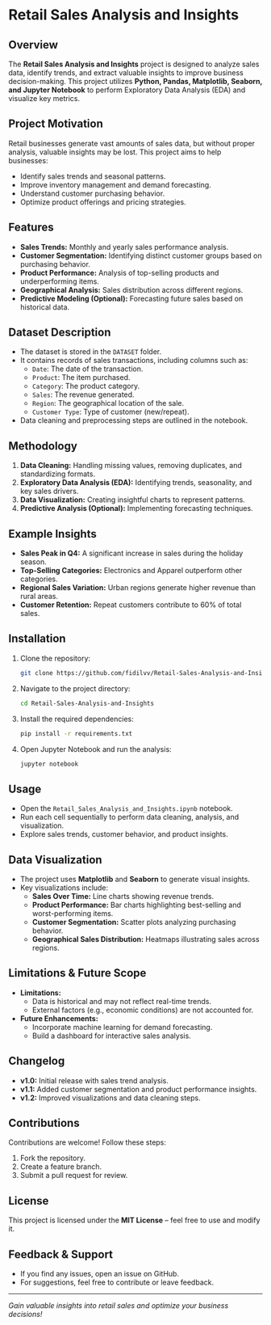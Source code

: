 # Retail Sales Analysis and Insights

## Overview
The **Retail Sales Analysis and Insights** project is designed to analyze sales data, identify trends, and extract valuable insights to improve business decision-making. This project utilizes **Python, Pandas, Matplotlib, Seaborn, and Jupyter Notebook** to perform Exploratory Data Analysis (EDA) and visualize key metrics.

## Project Motivation
Retail businesses generate vast amounts of sales data, but without proper analysis, valuable insights may be lost. This project aims to help businesses:
- Identify sales trends and seasonal patterns.
- Improve inventory management and demand forecasting.
- Understand customer purchasing behavior.
- Optimize product offerings and pricing strategies.

## Features
- **Sales Trends:** Monthly and yearly sales performance analysis.
- **Customer Segmentation:** Identifying distinct customer groups based on purchasing behavior.
- **Product Performance:** Analysis of top-selling products and underperforming items.
- **Geographical Analysis:** Sales distribution across different regions.
- **Predictive Modeling (Optional):** Forecasting future sales based on historical data.

## Dataset Description
- The dataset is stored in the `DATASET` folder.
- It contains records of sales transactions, including columns such as:
  - `Date`: The date of the transaction.
  - `Product`: The item purchased.
  - `Category`: The product category.
  - `Sales`: The revenue generated.
  - `Region`: The geographical location of the sale.
  - `Customer Type`: Type of customer (new/repeat).
- Data cleaning and preprocessing steps are outlined in the notebook.

## Methodology
1. **Data Cleaning:** Handling missing values, removing duplicates, and standardizing formats.
2. **Exploratory Data Analysis (EDA):** Identifying trends, seasonality, and key sales drivers.
3. **Data Visualization:** Creating insightful charts to represent patterns.
4. **Predictive Analysis (Optional):** Implementing forecasting techniques.

## Example Insights
- **Sales Peak in Q4:** A significant increase in sales during the holiday season.
- **Top-Selling Categories:** Electronics and Apparel outperform other categories.
- **Regional Sales Variation:** Urban regions generate higher revenue than rural areas.
- **Customer Retention:** Repeat customers contribute to 60% of total sales.

## Installation
1. Clone the repository:
   ```bash
   git clone https://github.com/fidilvv/Retail-Sales-Analysis-and-Insights.git
   ```
2. Navigate to the project directory:
   ```bash
   cd Retail-Sales-Analysis-and-Insights
   ```
3. Install the required dependencies:
   ```bash
   pip install -r requirements.txt
   ```
4. Open Jupyter Notebook and run the analysis:
   ```bash
   jupyter notebook
   ```

## Usage
- Open the `Retail_Sales_Analysis_and_Insights.ipynb` notebook.
- Run each cell sequentially to perform data cleaning, analysis, and visualization.
- Explore sales trends, customer behavior, and product insights.

## Data Visualization
- The project uses **Matplotlib** and **Seaborn** to generate visual insights.
- Key visualizations include:
  - **Sales Over Time:** Line charts showing revenue trends.
  - **Product Performance:** Bar charts highlighting best-selling and worst-performing items.
  - **Customer Segmentation:** Scatter plots analyzing purchasing behavior.
  - **Geographical Sales Distribution:** Heatmaps illustrating sales across regions.

## Limitations & Future Scope
- **Limitations:**
  - Data is historical and may not reflect real-time trends.
  - External factors (e.g., economic conditions) are not accounted for.
- **Future Enhancements:**
  - Incorporate machine learning for demand forecasting.
  - Build a dashboard for interactive sales analysis.

## Changelog
- **v1.0:** Initial release with sales trend analysis.
- **v1.1:** Added customer segmentation and product performance insights.
- **v1.2:** Improved visualizations and data cleaning steps.

## Contributions
Contributions are welcome! Follow these steps:
1. Fork the repository.
2. Create a feature branch.
3. Submit a pull request for review.

## License
This project is licensed under the **MIT License** – feel free to use and modify it.

## Feedback & Support
- If you find any issues, open an issue on GitHub.
- For suggestions, feel free to contribute or leave feedback.

---
*Gain valuable insights into retail sales and optimize your business decisions!*
